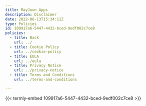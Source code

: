 ```yaml
---
title: MayJuun Apps
description: Disclaimer
date: 2022-06-13T15:34:11Z
type: Policies
id: 109917a6-5447-4432-bced-9edf002c7ce8
policies: 
  - title: Back
    url: ../
  - title: Cookie Policy
    url: ../cookie-policy
  - title: EULA
    url: ../eula
  - title: Privacy Notice
    url: ../privacy-notice
  - title: Terms and Conditions
    url: ../terms-and-conditions

---
```


{{< termly-embed 109917a6-5447-4432-bced-9edf002c7ce8 >}}

